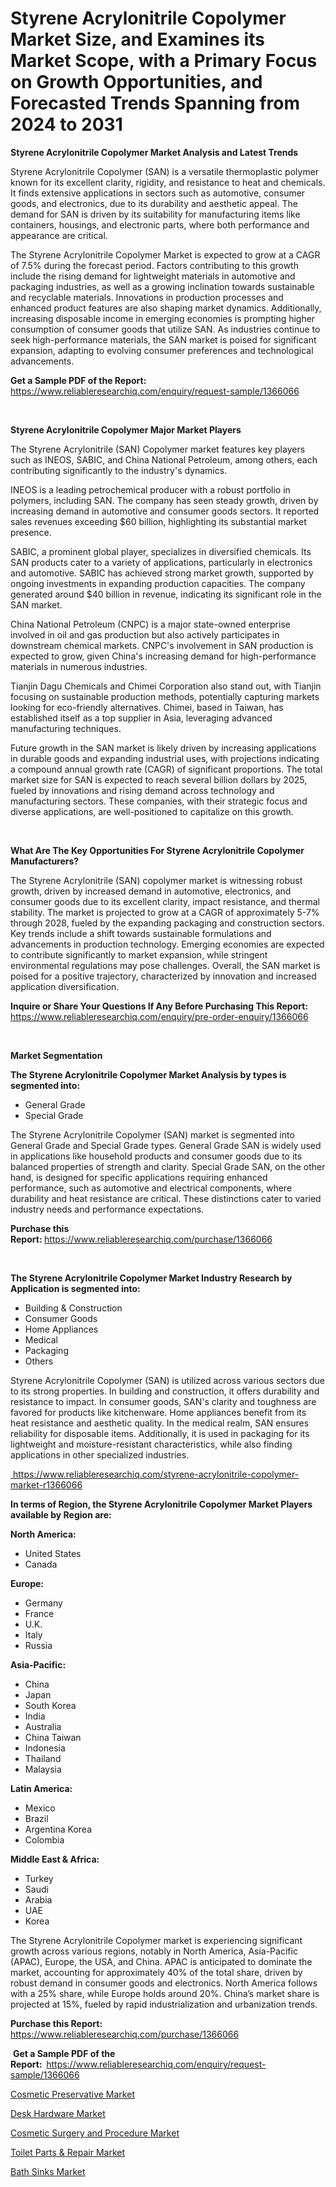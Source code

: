 <p><h1>Styrene Acrylonitrile Copolymer Market Size, and Examines its Market Scope, with a Primary Focus on Growth Opportunities, and Forecasted Trends Spanning from 2024 to 2031</h1></p><p><strong>Styrene Acrylonitrile Copolymer Market Analysis and Latest Trends</strong></p>
<p><p>Styrene Acrylonitrile Copolymer (SAN) is a versatile thermoplastic polymer known for its excellent clarity, rigidity, and resistance to heat and chemicals. It finds extensive applications in sectors such as automotive, consumer goods, and electronics, due to its durability and aesthetic appeal. The demand for SAN is driven by its suitability for manufacturing items like containers, housings, and electronic parts, where both performance and appearance are critical.</p><p>The Styrene Acrylonitrile Copolymer Market is expected to grow at a CAGR of 7.5% during the forecast period. Factors contributing to this growth include the rising demand for lightweight materials in automotive and packaging industries, as well as a growing inclination towards sustainable and recyclable materials. Innovations in production processes and enhanced product features are also shaping market dynamics. Additionally, increasing disposable income in emerging economies is prompting higher consumption of consumer goods that utilize SAN. As industries continue to seek high-performance materials, the SAN market is poised for significant expansion, adapting to evolving consumer preferences and technological advancements.</p></p>
<p><strong>Get a Sample PDF of the Report:&nbsp;</strong> <a href="https://www.reliableresearchiq.com/enquiry/request-sample/1366066?utm_campaign=1137&utm_medium=2&utm_source=Github&utm_content=ia&utm_term=17112024&utm_id=styrene-acrylonitrile-copolymer">https://www.reliableresearchiq.com/enquiry/request-sample/1366066</a></p>
<p>&nbsp;</p>
<p><strong>Styrene Acrylonitrile Copolymer Major Market Players</strong></p>
<p><p>The Styrene Acrylonitrile (SAN) Copolymer market features key players such as INEOS, SABIC, and China National Petroleum, among others, each contributing significantly to the industry's dynamics.</p><p>INEOS is a leading petrochemical producer with a robust portfolio in polymers, including SAN. The company has seen steady growth, driven by increasing demand in automotive and consumer goods sectors. It reported sales revenues exceeding $60 billion, highlighting its substantial market presence.</p><p>SABIC, a prominent global player, specializes in diversified chemicals. Its SAN products cater to a variety of applications, particularly in electronics and automotive. SABIC has achieved strong market growth, supported by ongoing investments in expanding production capacities. The company generated around $40 billion in revenue, indicating its significant role in the SAN market.</p><p>China National Petroleum (CNPC) is a major state-owned enterprise involved in oil and gas production but also actively participates in downstream chemical markets. CNPC's involvement in SAN production is expected to grow, given China's increasing demand for high-performance materials in numerous industries.</p><p>Tianjin Dagu Chemicals and Chimei Corporation also stand out, with Tianjin focusing on sustainable production methods, potentially capturing markets looking for eco-friendly alternatives. Chimei, based in Taiwan, has established itself as a top supplier in Asia, leveraging advanced manufacturing techniques.</p><p>Future growth in the SAN market is likely driven by increasing applications in durable goods and expanding industrial uses, with projections indicating a compound annual growth rate (CAGR) of significant proportions. The total market size for SAN is expected to reach several billion dollars by 2025, fueled by innovations and rising demand across technology and manufacturing sectors. These companies, with their strategic focus and diverse applications, are well-positioned to capitalize on this growth.</p></p>
<p>&nbsp;</p>
<p><strong>What Are The Key Opportunities For Styrene Acrylonitrile Copolymer Manufacturers?</strong></p>
<p><p>The Styrene Acrylonitrile (SAN) copolymer market is witnessing robust growth, driven by increased demand in automotive, electronics, and consumer goods due to its excellent clarity, impact resistance, and thermal stability. The market is projected to grow at a CAGR of approximately 5-7% through 2028, fueled by the expanding packaging and construction sectors. Key trends include a shift towards sustainable formulations and advancements in production technology. Emerging economies are expected to contribute significantly to market expansion, while stringent environmental regulations may pose challenges. Overall, the SAN market is poised for a positive trajectory, characterized by innovation and increased application diversification.</p></p>
<p><strong>Inquire or Share Your Questions If Any Before Purchasing This Report:</strong> <a href="https://www.reliableresearchiq.com/enquiry/pre-order-enquiry/1366066?utm_campaign=1137&utm_medium=2&utm_source=Github&utm_content=ia&utm_term=17112024&utm_id=styrene-acrylonitrile-copolymer">https://www.reliableresearchiq.com/enquiry/pre-order-enquiry/1366066</a></p>
<p>&nbsp;</p>
<p><strong>Market Segmentation</strong></p>
<p><strong>The Styrene Acrylonitrile Copolymer Market Analysis by types is segmented into:</strong></p>
<p><ul><li>General Grade</li><li>Special Grade</li></ul></p>
<p><p>The Styrene Acrylonitrile Copolymer (SAN) market is segmented into General Grade and Special Grade types. General Grade SAN is widely used in applications like household products and consumer goods due to its balanced properties of strength and clarity. Special Grade SAN, on the other hand, is designed for specific applications requiring enhanced performance, such as automotive and electrical components, where durability and heat resistance are critical. These distinctions cater to varied industry needs and performance expectations.</p></p>
<p><strong>Purchase this Report:&nbsp;</strong><a href="https://www.reliableresearchiq.com/purchase/1366066?utm_campaign=1137&utm_medium=2&utm_source=Github&utm_content=ia&utm_term=17112024&utm_id=styrene-acrylonitrile-copolymer">https://www.reliableresearchiq.com/purchase/1366066</a></p>
<p>&nbsp;</p>
<p><strong>The Styrene Acrylonitrile Copolymer Market Industry Research by Application is segmented into:</strong></p>
<p><ul><li>Building & Construction</li><li>Consumer Goods</li><li>Home Appliances</li><li>Medical</li><li>Packaging</li><li>Others</li></ul></p>
<p><p>Styrene Acrylonitrile Copolymer (SAN) is utilized across various sectors due to its strong properties. In building and construction, it offers durability and resistance to impact. In consumer goods, SAN's clarity and toughness are favored for products like kitchenware. Home appliances benefit from its heat resistance and aesthetic quality. In the medical realm, SAN ensures reliability for disposable items. Additionally, it is used in packaging for its lightweight and moisture-resistant characteristics, while also finding applications in other specialized industries.</p></p>
<p><a href="https://www.reliableresearchiq.com/styrene-acrylonitrile-copolymer-market-r1366066?utm_campaign=1137&utm_medium=2&utm_source=Github&utm_content=ia&utm_term=17112024&utm_id=styrene-acrylonitrile-copolymer">&nbsp;https://www.reliableresearchiq.com/styrene-acrylonitrile-copolymer-market-r1366066</a></p>
<p><strong>In terms of Region, the Styrene Acrylonitrile Copolymer Market Players available by Region are:</strong></p>
<p>
    <p> <strong> North America: </strong>
        <ul>
            <li>United States</li>
            <li>Canada</li>
        </ul>
        </p> 
    <p> <strong> Europe: </strong>
        <ul>
            <li>Germany</li>
            <li>France</li>
            <li>U.K.</li>
            <li>Italy</li>
            <li>Russia</li>
        </ul>
        </p> 
    <p> <strong> Asia-Pacific: </strong>
        <ul>
            <li>China</li>
            <li>Japan</li>
            <li>South Korea</li>
            <li>India</li>
            <li>Australia</li>
            <li>China Taiwan</li>
            <li>Indonesia</li>
            <li>Thailand</li>
            <li>Malaysia</li>
        </ul>
        </p> 
    <p> <strong> Latin America: </strong>
        <ul>
            <li>Mexico</li>
            <li>Brazil</li>
            <li>Argentina Korea</li>
            <li>Colombia</li>
        </ul>
        </p> 
    <p> <strong> Middle East & Africa: </strong>
        <ul>
            <li>Turkey</li>
            <li>Saudi</li>
            <li>Arabia</li>
            <li>UAE</li>
            <li>Korea</li>
        </ul>
    </p>
    </p>
<p><p>The Styrene Acrylonitrile Copolymer market is experiencing significant growth across various regions, notably in North America, Asia-Pacific (APAC), Europe, the USA, and China. APAC is anticipated to dominate the market, accounting for approximately 40% of the total share, driven by robust demand in consumer goods and electronics. North America follows with a 25% share, while Europe holds around 20%. China’s market share is projected at 15%, fueled by rapid industrialization and urbanization trends.</p></p>
<p><strong>Purchase this Report: </strong><a href="https://www.reliableresearchiq.com/purchase/1366066?utm_campaign=1137&utm_medium=2&utm_source=Github&utm_content=ia&utm_term=17112024&utm_id=styrene-acrylonitrile-copolymer">https://www.reliableresearchiq.com/purchase/1366066</a></p>
<p>&nbsp;<strong>Get a Sample PDF of the Report:&nbsp;&nbsp;</strong><a href="https://www.reliableresearchiq.com/enquiry/request-sample/1366066?utm_campaign=1137&utm_medium=2&utm_source=Github&utm_content=ia&utm_term=17112024&utm_id=styrene-acrylonitrile-copolymer">https://www.reliableresearchiq.com/enquiry/request-sample/1366066</a></p>
<p><strong></strong></p>
<p><p><a href="https://issuu.com/reportprime-2/docs/cosmetic-preservative-market-size-2_bcaeaeefba944d?utm_campaign=1137&utm_medium=2&utm_source=Github&utm_content=ia&utm_term=17112024&utm_id=styrene-acrylonitrile-copolymer">Cosmetic Preservative Market</a></p><p><a href="https://www.linkedin.com/pulse/sustainability-trends-desk-hardware-industry-market-implications-eeryc?utm_campaign=1137&utm_medium=2&utm_source=Github&utm_content=ia&utm_term=17112024&utm_id=styrene-acrylonitrile-copolymer">Desk Hardware Market</a></p><p><a href="https://issuu.com/reportprime-2/docs/cosmetic-surgery-and-procedure-mark_e94956e7659417?utm_campaign=1137&utm_medium=2&utm_source=Github&utm_content=ia&utm_term=17112024&utm_id=styrene-acrylonitrile-copolymer">Cosmetic Surgery and Procedure Market</a></p><p><a href="https://www.linkedin.com/pulse/global-toilet-parts-repair-market-forecast-2024-2031-trends-ra3vc?utm_campaign=1137&utm_medium=2&utm_source=Github&utm_content=ia&utm_term=17112024&utm_id=styrene-acrylonitrile-copolymer">Toilet Parts & Repair Market</a></p><p><a href="https://www.linkedin.com/pulse/pioneering-growth-analyzing-global-bath-sinks-market-dynamics-zzg1c?utm_campaign=1137&utm_medium=2&utm_source=Github&utm_content=ia&utm_term=17112024&utm_id=styrene-acrylonitrile-copolymer">Bath Sinks Market</a></p></p>